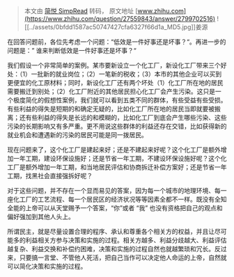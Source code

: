 > 本文由 [简悦 SimpRead](http://ksria.com/simpread/) 转码， 原文地址 [www.zhihu.com](https://www.zhihu.com/question/27559843/answer/2799702516) ![[../assets/0bfdd1587ac50747427cfa6327f66d1a_MD5.jpg]]姜源​​

在回答问题前，各位先考虑一个问题：“低效是一件好事还是坏事？“。再进一步的问题是：” 谁来判断低效是一件好事还是坏事？“

我们假设一个非常简单的案例。某市要新设立一个化工厂，新设化工厂带来三个好处：（1）一批新的就业岗位；（2）一笔新的税收；（3）本市的其他企业可以买到更便宜的化工原材料；同时，新设化工厂还有两个坏处（1）化工厂所在地的居民需要搬迁到别处；（2）化工厂附近的其他居民担心化工厂会产生污染。这只是一个极度简化的假想性案例，我们就可以看到五类不同的群体，有些受益有些受损。有些利益的得失是短期的和确定无疑的，比如化工厂所在地的居民当即就要被搬离；还有些利益的得失是长远的和模糊的，比如化工厂到底会产生哪些污染、这些污染的长期影响又有多严重。更不用说这些群体的利益还存在交错，比如获得新的就业机会和遭遇新的污染的居民可能是同一拨居民。

现在问题来了，这个化工厂是建起来好；还是不建起来好呢？这个化工厂是额外增加一年工期，建设环保设施好；还是节省一年工期，不建设环保设施好呢？这个化工厂是额外增加一年工期，和当地居民评估和协商拆迁补偿方案好；还是节省一年工期，找黑社会直接强拆好呢？

对于这些问题，并不存在一个显而易见的答案，因为每一个城市的地理环境、每一座化工厂的工艺流程、每一个居民区的经济状况等等因素全都不一样。既没有全知全能的上帝可以从天堂赐予一个答案，“你”或者 “我” 也没有资格把自己的观点和偏好强加到其他人头上。

所谓民主，就是尽量设置合理的程序、承认和尊重各个相关方的权益，并且让尽可能多的利益相关方参与决策和实施的过程。相关方越多、利益分歧越大、利益评估越复杂、利益交换和补偿约困难，决策和实施的过程自然也就越繁琐和冗长。反过来，只要搞一言堂、不管他人死活，把自己当作可以决定他人命运的上帝，自然就可以简化决策和实施的过程。